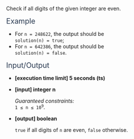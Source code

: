 <div class="markdown -arial"><p>Check if all digits of the given integer are even.</p>
<p><span class="markdown--header" style="color:#2b3b52;font-size:1.4em">Example</span></p>
<ul>
<li>For <code>n = 248622</code>, the output should be<br>
<code>solution(n) = true</code>;</li>
<li>For <code>n = 642386</code>, the output should be<br>
<code>solution(n) = false</code>.</li>
</ul>
<p><span class="markdown--header" style="color:#2b3b52;font-size:1.4em">Input/Output</span></p>
<ul>
<li>
<p><strong>[execution time limit] 5 seconds (ts)</strong></p>
</li>
<li>
<p><strong>[input] integer n</strong></p>
<p><em>Guaranteed constraints:</em><br>
<code>1 ≤ n ≤ 10<sup>9</sup></code>.</p>
</li>
<li>
<p><strong>[output] boolean</strong></p>
<p><code>true</code> if all digits of <code>n</code> are even, <code>false</code> otherwise.</p>
</li>
</ul>


</div>
